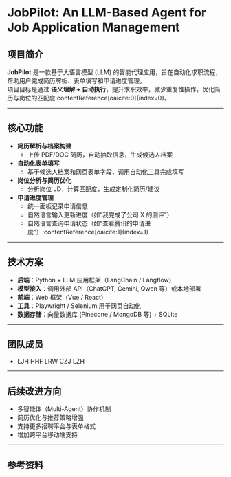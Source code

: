 # JobPilot: An LLM-Based Agent for Job Application Management

## 项目简介
**JobPilot** 是一款基于大语言模型 (LLM) 的智能代理应用，旨在自动化求职流程，帮助用户完成简历解析、表单填写和申请进度管理。  
项目目标是通过 **语义理解 + 自动执行**，提升求职效率，减少重复性操作，优化简历与岗位的匹配度:contentReference[oaicite:0]{index=0}。

---

## 核心功能
- **简历解析与档案构建**  
  - 上传 PDF/DOC 简历，自动抽取信息，生成候选人档案  
- **自动化表单填写**  
  - 基于候选人档案和网页表单字段，调用自动化工具完成填写  
- **岗位分析与简历优化**  
  - 分析岗位 JD，计算匹配度，生成定制化简历/建议  
- **申请进度管理**  
  - 统一面板记录申请信息  
  - 自然语言输入更新进度（如“我完成了公司 X 的测评”）  
  - 自然语言查询申请状态（如“查看腾讯的申请进度”）:contentReference[oaicite:1]{index=1}

---

## 技术方案
- **后端**：Python + LLM 应用框架（LangChain / Langflow）  
- **模型接入**：调用外部 API（ChatGPT, Gemini, Qwen 等）或本地部署  
- **前端**：Web 框架（Vue / React）  
- **工具**：Playwright / Selenium 用于网页自动化  
- **数据存储**：向量数据库 (Pinecone / MongoDB 等) + SQLite  

---

## 团队成员
- LJH HHF LRW CZJ LZH    

---

## 后续改进方向
- 多智能体（Multi-Agent）协作机制  
- 简历优化与推荐策略增强  
- 支持更多招聘平台与表单格式  
- 增加跨平台移动端支持  

---

## 参考资料

